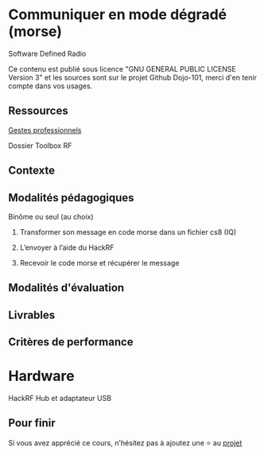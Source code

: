 # Communiquer en mode dégradé (morse)

Software Defined Radio 

Ce contenu est publié sous licence "GNU GENERAL PUBLIC LICENSE Version 3" et les sources sont sur le projet Github Dojo-101, merci d'en tenir compte dans vos usages.

## Ressources

[Gestes professionnels](https://github.com/Aif4thah/Dojo-101)

Dossier Toolbox RF

## Contexte


## Modalités pédagogiques

Binôme ou seul (au choix)

1. Transformer son message en code morse dans un fichier cs8 (IQ)

2. L’envoyer à l’aide du HackRF

3. Recevoir le code morse et récupérer le message 


## Modalités d'évaluation


## Livrables


## Critères de performance

# Hardware

HackRF
Hub et adaptateur USB


## Pour finir

Si vous avez apprécié ce cours, n'hésitez pas à ajoutez une ⭐ au [projet](https://github.com/Aif4thah/Dojo-101)
